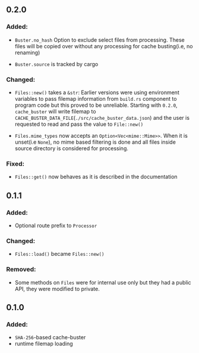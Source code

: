 ## 0.2.0

### Added:

- `Buster.no_hash` Option to exclude select files from processing. These
  files will be copied over without any processing for cache
  busting(i.e, no renaming)

- `Buster.source` is tracked by cargo

### Changed:

- `Files::new()` takes a `&str`: Earlier versions were using
  environment variables to pass filemap information from `build.rs`
  component to program code but this proved to be unreliable. Starting
  with `0.2.0`, `cache_buster` will write filemap to
  `CACHE_BUSTER_DATA_FILE`(`./src/cache_buster_data.json`) and the user
  is requested to read and pass the value to `File::new()`

- `Files.mime_types` now accepts an `Option<Vec<mime::Mime>>`. When it
  is unset(i.e `None`), no mime based filtering is done and all files
  inside source directory is considered for processing.

### Fixed:

- `Files::get()` now behaves as it is described in the documentation

## 0.1.1

### Added:

- Optional route prefix to `Processor`

### Changed:

- `Files::load()` became `Files::new()`

### Removed:

- Some methods on `Files` were for internal use only but they had a
  public API, they were modified to private.

## 0.1.0

### Added:

- `SHA-256`-based cache-buster
- runtime filemap loading
